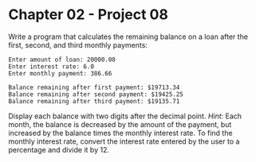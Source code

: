 # Chapter 02 - Project 08

Write a program that calculates the remaining balance on a loan after the first, second, and third monthly payments:  
```
Enter amount of loan: 20000.00
Enter interest rate: 6.0
Enter monthly payment: 386.66

Balance remaining after first payment: $19713.34
Balance remaining after second payment: $19425.25
Balance remaining after third payment: $19135.71 
```
Display each balance with two digits after the decimal point. _Hint_: Each month, the balance is decreased by the amount of the payment, but increased by the balance times the monthly interest rate. To find the monthly interest rate, convert the interest rate entered by the user to a percentage and divide it by 12.  
